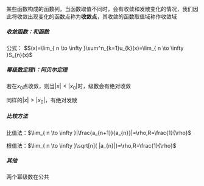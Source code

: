 某些函数构成的函数列，当函数取值不同时，会有收敛和发散变化的情况，我们因此将收敛出现变化的函数点称为**收敛点**，其收敛的函数取值域称作收敛域

##### 收敛函数：和函数
公式：
$S(x)=\lim_{ n \to \infty }\sum^n_{k=1}u_{k}(x)=\lim_{ n \to \infty }S_{n}(x)$



##### 幂级数定理1：阿贝尔定理

若在$x_{0}$点收敛，则当$|x|<|x_{0}|$时，级数会有绝对收敛

同样的$|x|>|x_{0}|$，有绝对发散


##### 比较方法

比值法：$\lim_{ n \to \infty }|\frac{a_{n+1}}{a_{n}}|=\rho,R=\frac{1}{\rho}$

根值法：$\lim_{ n \to \infty }\sqrt[n]{ |a_{n}|}=\rho,R=\frac{1}{\rho}$


##### 其他
两个幂级数在公共